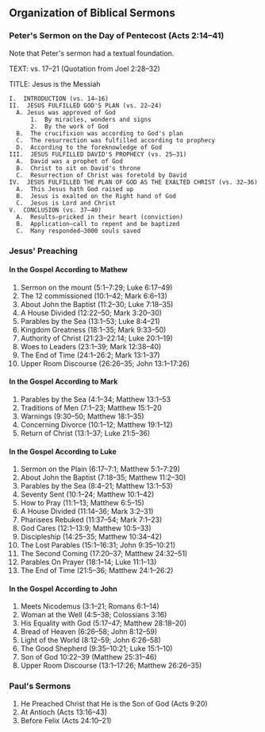 ## Organization of Biblical Sermons

### Peter's Sermon on the Day of Pentecost (Acts 2:14–41)

Note that Peter's sermon had a textual foundation.

TEXT: vs. 17–21 (Quotation from Joel 2:28–32)

TITLE: Jesus is the Messiah

```
I.  INTRODUCTION (vs. 14–16)
II.  JESUS FULFILLED GOD'S PLAN (vs. 22–24)
  A. Jesus was approved of God
	  1.  By miracles, wonders and signs
	  2.  By the work of God
  B.  The crucifixion was according to God's plan
  C.  The resurrection was fulfilled according to prophecy
  D.  According to the foreknowledge of God
III.  JESUS FULFILLED DAVID'S PROPHECY (vs. 25–31)
  A.  David was a prophet of God
  B.  Christ to sit on David's throne
  C.  Resurrection of Christ was foretold by David
IV.  JESUS FULFILLED THE PLAN OF GOD AS THE EXALTED CHRIST (vs. 32–36)
  A.  This Jesus hath God raised up
  B.  Jesus is exalted on the Right hand of God
  C.  Jesus is Lord and Christ
V.  CONCLUSION (vs. 37–40)
  A.  Results—pricked in their heart (conviction)
  B.  Application—call to repent and be baptized
  C.  Many responded—3000 souls saved
```

### Jesus' Preaching

#### In the Gospel According to Mathew

1. Sermon on the mount (5:1–7:29; Luke 6:17–49)
2. The 12 commissioned (10:1–42; Mark 6:6–13)
3. About John the Baptist (11:2–30; Luke 7:18–35)
4. A House Divided (12:22–50; Mark 3:20–30)
5. Parables by the Sea (13:1–53; Luke 8:4–21)
6. Kingdom Greatness (18:1–35; Mark 9:33–50)
7. Authority of Christ (21:23–22:14; Luke 20:1–19)
8. Woes to Leaders (23:1–39; Mark 12:38–40)
9. The End of Time (24:1–26:2; Mark 13:1–37)
10. Upper Room Discourse (26:26–35; John 13:1–17:26)

#### In the Gospel According to Mark

1. Parables by the Sea (4:1–34; Matthew 13:1–53
2. Traditions of Men (7:1–23; Matthew 15:1–20
3. Warnings (9:30–50; Matthew 18:1–35)
4. Concerning Divorce (10:1–12; Matthew 19:1–12)
5. Return of Christ (13:1–37; Luke 21:5–36)

#### In the Gospel According to Luke

1. Sermon on the Plain (6:17–7:1; Matthew 5:1–7:29)
2. About John the Baptist (7:18–35; Matthew 11:2–30)
3. Parables by the Sea (8:4–21; Matthew 13:1–53)
4. Seventy Sent (10:1–24; Matthew 10:1–42)
5. How to Pray (11:1–13; Matthew 6:5–15)
6. A House Divided (11:14–36; Mark 3:2–31)
7. Pharisees Rebuked (11:37–54; Mark 7:1–23)
8. God Cares (12:1–13:9; Matthew 10:5–33)
9. Discipleship (14:25–35; Matthew 10:34–42)
10. The Lost Parables (15:1–16:31; John 9:35–10:21)
11. The Second Coming (17:20–37; Matthew 24:32–51)
12. Parables On Prayer (18:1–14; Luke 11:1–13)
13. The End of Time (21:5–36; Matthew 24:1–26:2)

#### In the Gospel According to John

1. Meets Nicodemus (3:1–21; Romans 6:1–14)
2. Woman at the Well (4:5–38; Colossians 3:16)
3. His Equality with God (5:17–47; Matthew 28:18–20)
4. Bread of Heaven (6:26–58; John 8:12–59)
5. Light of the World (8:12–59; John 6:26–58)
6. The Good Shepherd (9:35–10:21; Luke 15:1–10)
7. Son of God 10:22–39 (Matthew 25:31–46)
8. Upper Room Discourse (13:1–17:26; Matthew 26:26–35)

### Paul's Sermons

1. He Preached Christ that He is the Son of God (Acts 9:20)
2. At Antioch (Acts 13:16–43)
3. Before Felix (Acts 24:10–21)

